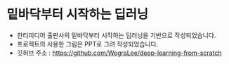 # 밑바닥부터 시작하는 딥러닝
- 한티미디어 출판사의 밑바닥부터 시작하는 딥러닝을 기반으로 작성되었습니다.
- 프로젝트의 사용한 그림은 PPT로 그려 작성되었습니다.
- 깃허브 주소 : https://github.com/WegraLee/deep-learning-from-scratch
